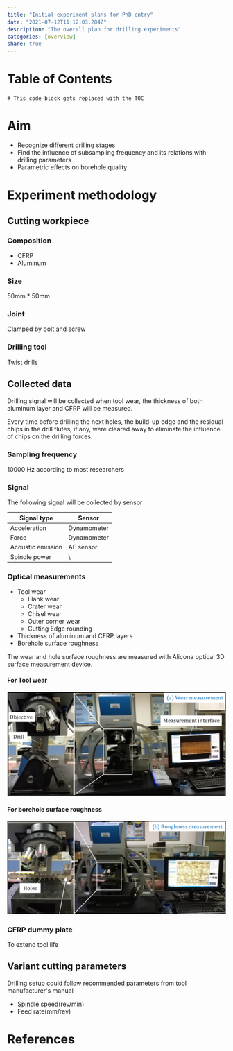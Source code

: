 ```yaml
---
title: "Initial experiment plans for PhD entry"
date: "2021-07-12T11:12:03.284Z"
description: "The overall plan for drilling experiments"
categories: [overview]
share: true
---
```


# Table of Contents

```toc
# This code block gets replaced with the TOC
```

# Aim

+ Recognize different drilling stages
+ Find the influence of subsampling frequency and its relations with drilling parameters
+ Parametric effects on borehole quality


# Experiment methodology

## Cutting workpiece

### Composition

+ CFRP
+ Aluminum

### Size

50mm * 50mm

### Joint

Clamped by bolt and screw

### Drilling tool

Twist drills

## Collected data

Drilling signal will be collected when tool wear, the thickness of both aluminum layer and CFRP will be measured.

Every time before drilling the next holes, the build-up edge and the residual chips in the drill flutes, if any, were cleared away to eliminate the influence of chips on the drilling forces.

### Sampling frequency

10000 Hz according to most researchers

### Signal

The following signal will be collected by sensor

| Signal type | Sensor |
| ----- | ----- |
| Acceleration | Dynamometer |
| Force | Dynamometer |
| Acoustic emission | AE sensor |
| Spindle power | \ |

### Optical measurements

+ Tool wear
    - Flank wear
    - Crater wear
    - Chisel wear
    - Outer corner wear
    - Cutting Edge rounding
+ Thickness of aluminum and CFRP layers
+ Borehole surface roughness

The wear and hole surface roughness are measured with Alicona optical 3D surface measurement device.

#### For Tool wear

![Tool wear measurement](./images/tool-wear-measurements.png)

#### For borehole surface roughness

![Borehole surface roughness](./images/roughness-measurements.png)

### CFRP dummy plate

To extend tool life

## Variant cutting parameters

Drilling setup could follow recommended parameters from tool manufacturer's manual

+ Spindle speed(rev/min)
+ Feed rate(mm/rev)

# References

[^1]: Pardo, A., Majeed, M., & Heinemann, R. (2020). Process signals characterisation to enable adaptive drilling of aerospace stacks. Procedia CIRP, 88, 479-484.
[^2]: Adesta, E. Y. T., Hamidon, R., Riza, M., Alrashidi, R. F. F. A., & Alazemi, A. F. F. S. (2018). Investigation of tool engagement and cutting performance in machining a pocket. In IOP Conference Series: Materials Science and Engineering (Vol. 290, No. 1, p. 012066). IOP Publishing.
[^3]: Han, C., Luo, M., & Zhang, D. (2020). Optimization of varying-parameter drilling for multi-hole parts using metaheuristic algorithm coupled with self-adaptive penalty method. Applied Soft Computing, 95, 106489.